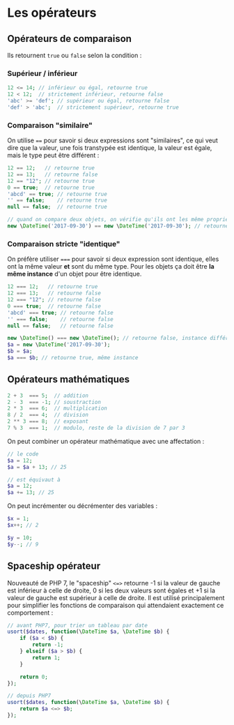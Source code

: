 # Les opérateurs

## Opérateurs de comparaison

Ils retournent `true` ou `false` selon la condition :

### Supérieur / inférieur

```php
12 <= 14; // inférieur ou égal, retourne true
12 < 12;  // strictement inférieur, retourne false
'abc' >= 'def'; // supérieur ou égal, retourne false
'def' > 'abc';  // strictement supérieur, retourne true
```

### Comparaison "similaire"

On utilise `==` pour savoir si deux expressions sont "similaires", ce qui veut dire que la valeur, une fois transtypée est identique, la valeur est égale, mais le type peut être différent :

```php
12 == 12;   // retourne true
12 == 13;   // retourne false
12 == "12"; // retourne true
0 == true;  // retourne true
'abcd' == true; // retourne true
'' == false;    // retourne true
null == false;  // retourne true

// quand on compare deux objets, on vérifie qu'ils ont les même propriétés
new \DateTime('2017-09-30') == new \DateTime('2017-09-30'); // retourne true
```

### Comparaison stricte "identique"

On préfère utiliser `===` pour savoir si deux expression sont identique, elles ont la même valeur **et** sont du même type. Pour les objets ça doit être **la même instance** d'un objet pour être identique.

```php
12 === 12;   // retourne true
12 === 13;   // retourne false
12 === "12"; // retourne false
0 === true;  // retourne false
'abcd' === true; // retourne false
'' === false;    // retourne false
null == false;   // retourne false

new \DateTime() === new \DateTime(); // retourne false, instance différente
$a = new \DateTime('2017-09-30');
$b = $a;
$a === $b; // retourne true, même instance
```

## Opérateurs mathématiques

```php
2 + 3  === 5;  // addition
2 - 3  === -1; // soustraction
2 * 3  === 6;  // multiplication
8 / 2  === 4;  // division
2 ** 3 === 8;  // exposant
7 % 3  === 1;  // modulo, reste de la division de 7 par 3
```

On peut combiner un opérateur mathématique avec une affectation :

```php
// le code
$a = 12;
$a = $a + 13; // 25

// est équivaut à
$a = 12;
$a += 13; // 25
```

On peut incrémenter ou décrémenter des variables :

```php
$x = 1;
$x++; // 2

$y = 10;
$y--; // 9
```

## Spaceship opérateur

Nouveauté de PHP 7, le "spaceship" `<=>` retourne -1 si la valeur de gauche est inférieur à celle de droite, 0 si les deux valeurs sont égales et +1 si la valeur de gauche est  supérieur à celle de droite. Il est utilisé principalement pour simplifier les fonctions de comparaison qui attendaient exactement ce comportement :

```php
// avant PHP7, pour trier un tableau par date
usort($dates, function(\DateTime $a, \DateTime $b) {
    if ($a < $b) {
        return -1;
    } elseif ($a > $b) {
        return 1;
    }

    return 0;
});

// depuis PHP7
usort($dates, function(\DateTime $a, \DateTime $b) {
    return $a <=> $b;
});
```
